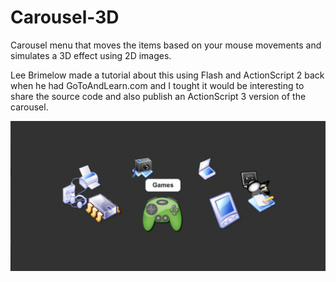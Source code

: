 # Carousel-3D
Carousel menu that moves the items based on your mouse movements and simulates a 3D effect using 2D images.

Lee Brimelow made a tutorial about this using Flash and ActionScript 2 back when he had GoToAndLearn.com and I tought it would be interesting to share the source code and also publish an ActionScript 3 version of the carousel.

![Preview of the Carousel 3D application](https://github.com/istoan/Carousel-3D/blob/main/Carousel%203D%20Preview.png)
